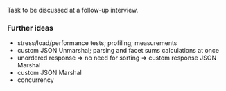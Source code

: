 Task to be discussed at a follow-up interview.

### Further ideas
- stress/load/performance tests; profiling; measurements
- custom JSON Unmarshal; parsing and facet sums calculations at once
- unordered response => no need for sorting => custom response JSON Marshal
- custom JSON Marshal
- concurrency
